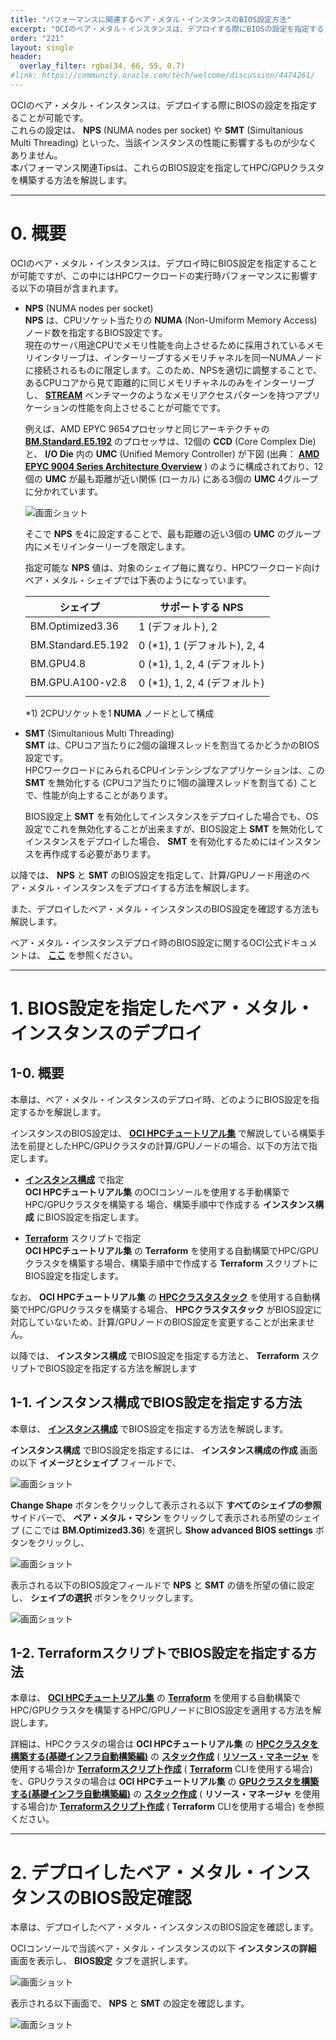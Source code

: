 ```yaml
---
title: "パフォーマンスに関連するベア・メタル・インスタンスのBIOS設定方法"
excerpt: "OCIのベア・メタル・インスタンスは、デプロイする際にBIOSの設定を指定することが可能です。これらの設定は、NPS (NUMA nodes per socket) やSMT (Simultanious Multi Threading) といった、当該インスタンスの性能に影響するものが少なくありません。本パフォーマンス関連Tipsは、これらのBIOS設定を指定してHPC/GPUクラスタを構築する方法を解説します。"
order: "221"
layout: single
header:
  overlay_filter: rgba(34, 66, 55, 0.7)
#link: https://community.oracle.com/tech/welcome/discussion/4474261/
---
```


OCIのベア・メタル・インスタンスは、デプロイする際にBIOSの設定を指定することが可能です。  
これらの設定は、 **NPS** (NUMA nodes per socket) や **SMT** (Simultanious Multi Threading) といった、当該インスタンスの性能に影響するものが少なくありません。  
本パフォーマンス関連Tipsは、これらのBIOS設定を指定してHPC/GPUクラスタを構築する方法を解説します。

***
# 0. 概要

OCIのベア・メタル・インスタンスは、デプロイ時にBIOS設定を指定することが可能ですが、この中にはHPCワークロードの実行時パフォーマンスに影響する以下の項目が含まれます。

- **NPS** (NUMA nodes per socket)  
  **NPS** は、CPUソケット当たりの **NUMA** (Non-Umiform Memory Access) ノード数を指定するBIOS設定です。  
  現在のサーバ用途CPUでメモリ性能を向上させるために採用されているメモリインタリーブは、インターリーブするメモリチャネルを同一NUMAノードに接続されるものに限定します。このため、NPSを適切に調整することで、あるCPUコアから見て距離的に同じメモリチャネルのみをインターリーブし、 **[STREAM](https://www.cs.virginia.edu/stream/)** ベンチマークのようなメモリアクセスパターンを持つアプリケーションの性能を向上させることが可能でです。

  例えば、AMD EPYC 9654プロセッサと同じアーキテクチャの **[BM.Standard.E5.192](https://docs.oracle.com/ja-jp/iaas/Content/Compute/References/computeshapes.htm#bm-standard)** のプロセッサは、12個の **CCD** (Core Complex Die) と、 **I/O Die** 内の **UMC** (Unified Memory Controller) が下図 (出典： **[AMD EPYC 9004 Series Architecture Overview](https://www.amd.com/system/files/documents/58015-epyc-9004-tg-architecture-overview.pdf)** ) のように構成されており、12個の **UMC** が最も距離が近い関係 (ローカル) にある3個の **UMC** 4グループに分かれています。

     ![画面ショット](figure01.png)

  そこで **NPS** を4に設定することで、最も距離の近い3個の **UMC** のグループ内にメモリインターリーブを限定します。

  指定可能な **NPS** 値は、対象のシェイプ毎に異なり、HPCワークロード向けベア・メタル・シェイプでは下表のようになっています。

    | シェイプ               | サポートする **NPS**          |
    | ------------------ | ----------------------- |
    | BM.Optimized3.36   | 1 (デフォルト), 2            |
    | BM.Standard.E5.192 | 0 (*1), 1 (デフォルト), 2, 4 |
    | BM.GPU4.8          | 0 (*1), 1, 2, 4 (デフォルト) |
    | BM.GPU.A100-v2.8   | 0 (*1), 1, 2, 4 (デフォルト) |
    |                    |                         |

    *1) 2CPUソケットを1 **NUMA** ノードとして構成

- **SMT** (Simultanious Multi Threading)  
  **SMT** は、CPUコア当たりに2個の論理スレッドを割当てるかどうかのBIOS設定です。  
  HPCワークロードにみられるCPUインテンシブなアプリケーションは、この **SMT** を無効化する (CPUコア当たりに1個の論理スレッドを割当てる) ことで、性能が向上することがあります。

  BIOS設定上 **SMT** を有効化してインスタンスをデプロイした場合でも、OS設定でこれを無効化することが出来ますが、BIOS設定上 **SMT** を無効化してインスタンスをデプロイした場合、 **SMT** を有効化するためにはインスタンスを再作成する必要があります。

以降では、 **NPS** と **SMT** のBIOS設定を指定して、計算/GPUノード用途のベア・メタル・インスタンスをデプロイする方法を解説します。

また、デプロイしたベア・メタル・インスタンスのBIOS設定を確認する方法も解説します。

ベア・メタル・インスタンスデプロイ時のBIOS設定に関するOCI公式ドキュメントは、 **[ここ](https://docs.oracle.com/ja-jp/iaas/Content/Compute/References/bios-settings.htm#bios-settings)** を参照ください。

***
# 1. BIOS設定を指定したベア・メタル・インスタンスのデプロイ

## 1-0. 概要

本章は、ベア・メタル・インスタンスのデプロイ時、どのようにBIOS設定を指定するかを解説します。

インスタンスのBIOS設定は、 **[OCI HPCチュートリアル集](/ocitutorials/hpc/#1-oci-hpcチュートリアル集)** で解説している構築手法を前提としたHPC/GPUクラスタの計算/GPUノードの場合、以下の方法で指定します。

- **[インスタンス構成](/ocitutorials/hpc/#5-7-インスタンス構成)** で指定  
  **OCI HPCチュートリアル集** のOCIコンソールを使用する手動構築でHPC/GPUクラスタを構築する
  場合、構築手順中で作成する **インスタンス構成** にBIOS設定を指定します。

- **[Terraform](/ocitutorials/hpc/#5-12-terraform)** スクリプトで指定  
  **OCI HPCチュートリアル集** の **Terraform** を使用する自動構築でHPC/GPUクラスタを構築する場合、構築手順中で作成する **Terraform** スクリプトにBIOS設定を指定します。

なお、 **OCI HPCチュートリアル集** の **[HPCクラスタスタック](/ocitutorials/hpc/#5-10-hpcクラスタスタック)** を使用する自動構築でHPC/GPUクラスタを構築する場合、 **HPCクラスタスタック** がBIOS設定に対応していないため、計算/GPUノードのBIOS設定を変更することが出来ません。

以降では、 **インスタンス構成** でBIOS設定を指定する方法と、 **Terraform** スクリプトでBIOS設定を指定する方法を解説します

## 1-1. インスタンス構成でBIOS設定を指定する方法

本章は、 **[インスタンス構成](/ocitutorials/hpc/#5-7-インスタンス構成)** でBIOS設定を指定する方法を解説します。

**インスタンス構成** でBIOS設定を指定するには、 **インスタンス構成の作成** 画面の以下 **イメージとシェイプ** フィールドで、

![画面ショット](console_page01.png)

**Change Shape** ボタンをクリックして表示される以下 **すべてのシェイプの参照** サイドバーで、 **ベア・メタル・マシン** をクリックして表示される所望のシェイプ (ここでは **BM.Optimized3.36**) を選択し **Show advanced BIOS settings**  ボタンをクリックし、

![画面ショット](console_page02.png)

表示される以下のBIOS設定フィールドで **NPS** と **SMT** の値を所望の値に設定し、 **シェイプの選択** ボタンをクリックします。

![画面ショット](console_page03.png)

## 1-2. TerraformスクリプトでBIOS設定を指定する方法

本章は、 **[OCI HPCチュートリアル集](/ocitutorials/hpc/#1-oci-hpcチュートリアル集)** の **[Terraform](/ocitutorials/hpc/#5-12-terraform)** を使用する自動構築でHPC/GPUクラスタを構築するHPC/GPUノードにBIOS設定を適用する方法を解説します。

詳細は、HPCクラスタの場合は **OCI HPCチュートリアル集** の **[HPCクラスタを構築する(基礎インフラ自動構築編)](/ocitutorials/hpc/spinup-hpc-cluster-withterraform/)** の **[スタック作成](/ocitutorials/hpc/spinup-hpc-cluster-withterraform/#0-1-2-スタック作成)** ( **[リソース・マネージャ](/ocitutorials/hpc/#5-2-リソースマネージャ)** を使用する場合)か **[Terraformスクリプト作成](/ocitutorials/hpc/spinup-hpc-cluster-withterraform/#0-2-2-terraformスクリプト作成)** ( **[Terraform](/ocitutorials/hpc/#5-12-terraform)** CLIを使用する場合) を、GPUクラスタの場合は **OCI HPCチュートリアル集** の **[GPUクラスタを構築する(基礎インフラ自動構築編)](/ocitutorials/hpc/spinup-gpu-cluster-withterraform/)** の **[スタック作成](/ocitutorials/hpc/spinup-gpu-cluster-withterraform/#0-1-2-スタック作成)** ( **リソース・マネージャ** を使用する場合)か **[Terraformスクリプト作成](/ocitutorials/hpc/spinup-gpu-cluster-withterraform/#0-2-2-terraformスクリプト作成)** ( **Terraform** CLIを使用する場合) を参照ください。

***
# 2. デプロイしたベア・メタル・インスタンスのBIOS設定確認

本章は、デプロイしたベア・メタル・インスタンスのBIOS設定を確認します。

OCIコンソールで当該ベア・メタル・インスタンスの以下 **インスタンスの詳細** 画面を表示し、 **BIOS設定** タブを選択します。

![画面ショット](console_page04.png)

表示される以下画面で、 **NPS** と **SMT** の設定を確認します。

![画面ショット](console_page05.png)